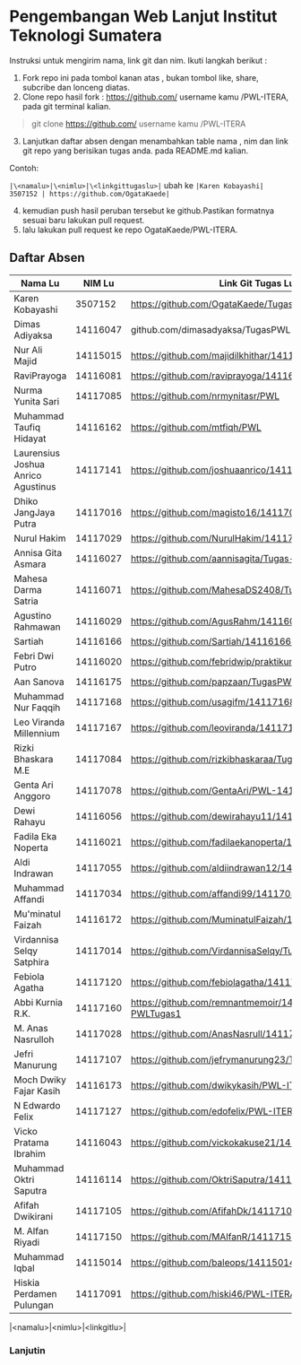 # Pengembangan Web Lanjut Institut Teknologi Sumatera

Instruksi untuk mengirim nama, link git dan nim. Ikuti langkah berikut :

1. Fork repo ini pada tombol kanan atas , bukan tombol like, share, subcribe dan lonceng diatas.
2. Clone repo hasil fork : https://github.com/ username kamu /PWL-ITERA, pada git terminal kalian.
> git clone  https://github.com/ username kamu /PWL-ITERA

3. Lanjutkan daftar absen dengan menambahkan table nama , nim dan link git repo yang berisikan tugas anda. pada README.md kalian.

Contoh:

`
|\<namalu>|\<nimlu>|\<linkgittugaslu>|
`
ubah ke
`
|Karen Kobayashi| 3507152 | https://github.com/OgataKaede|
`

4. kemudian push hasil peruban tersebut ke github.Pastikan formatnya sesuai baru lakukan pull request.
5. lalu lakukan pull request ke repo OgataKaede/PWL-ITERA.

## Daftar Absen

| Nama Lu| NIM Lu | Link Git Tugas Lu |
|--|--|--|
|Karen Kobayashi| 3507152 | https://github.com/OgataKaede/TugasPWL |
|Dimas Adiyaksa | 14116047 | github.com/dimasadyaksa/TugasPWL |
|Nur Ali Majid	| 14115015 | https://github.com/majidilkhithar/14115015-PWL |
|RaviPrayoga    | 14116081 | https://github.com/raviprayoga/14116081-PWL |
|Nurma Yunita Sari | 14117085 | https://github.com/nrmynitasr/PWL |
|Muhammad Taufiq Hidayat | 14116162 | https://github.com/mtfiqh/PWL |
|Laurensius Joshua Anrico Agustinus | 14117141 | https://github.com/joshuaanrico/14117141-PWL |
|Dhiko JangJaya Putra | 14117016 | https://github.com/magisto16/14117016-PWL-ITERA |
|Nurul Hakim    | 14117029 | https://github.com/NurulHakim/14117029-PWL |
|Annisa Gita Asmara | 14116027 | https://github.com/aannisagita/Tugas-PWL1 |
|Mahesa Darma Satria | 14116071 | https://github.com/MahesaDS2408/Tugas-PWL1 |
|Agustino Rahmawan|14116029|https://github.com/AgusRahm/14116029-PWL|
|Sartiah| 14116166 | https://github.com/Sartiah/14116166-TUGAS1PWL.git |
|Febri Dwi Putro | 14116020 | https://github.com/febridwip/praktikum-pwl |
|Aan Sanova | 14116175 | https://github.com/papzaan/TugasPWL |
|Muhammad Nur Faqqih |14117168| https://github.com/usagifm/14117168-PWL-ITERA |
|Leo Viranda Millennium| 14117167 |  https://github.com/leoviranda/14117167-PWL |
|Rizki Bhaskara M.E | 14117084 | https://github.com/rizkibhaskaraa/TugasPWL |
|Genta Ari Anggoro | 14117078 | https://github.com/GentaAri/PWL-14117078 |
|Dewi Rahayu | 14116056 | https://github.com/dewirahayu11/14116056-PWL |
|Fadila Eka Noperta | 14116021 | https://github.com/fadilaekanoperta/14116021-PWL1 |
|Aldi Indrawan|14117055|https://github.com/aldiindrawan12/14117055-PWL|
|Muhammad Affandi| 14117034 | https://github.com/affandi99/14117034-PWL |
|Mu'minatul Faizah | 14116172 | https://github.com/MuminatulFaizah/14116172-PWL1 |
|Virdannisa Selqy Satphira | 14117014 | https://github.com/VirdannisaSelqy/Tugas_PWL_14117014 |
|Febiola Agatha | 14117120 | https://github.com/febiolagatha/14117120-PWL |
|Abbi Kurnia R.K. | 14117160 | https://github.com/remnantmemoir/14117160-PWLTugas1 |
|M. Anas Nasrulloh | 14117028 | https://github.com/AnasNasrull/14117028-PWL |
|Jefri Manurung | 14117107 | https://github.com/jefrymanurung23/TugasPWL |
|Moch Dwiky Fajar Kasih | 14116173 | https://github.com/dwikykasih/PWL-ITERA |
|N Edwardo Felix | 14117127 | https://github.com/edofelix/PWL-ITERA-14117127 |
|Vicko Pratama Ibrahim  | 14116043 | https://github.com/vickokakuse21/14116043-PWL |
|Muhammad Oktri Saputra | 14116114 | https://github.com/OktriSaputra/14116114-PWL |
|Afifah Dwikirani | 14117105 | https://github.com/AfifahDk/14117105-PWL|
|M. Alfan Riyadi|14117150|https://github.com/MAlfanR/14117150-PWL|
|Muhammad Iqbal | 14115014 | https://github.com/baleops/14115014-PWL|
|Hiskia Perdamen Pulungan|14117091|https://github.com/hiski46/PWL-ITERA|

|\<namalu>|\<nimlu>|\<linkgitlu>|

### Lanjutin
